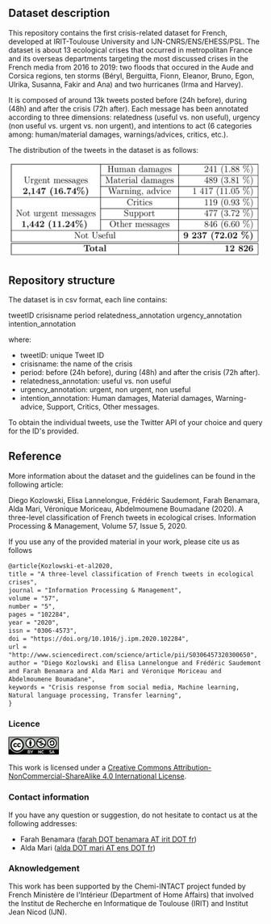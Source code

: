 ## Dataset description

This repository contains the first crisis-related dataset for French, developed at IRIT-Toulouse University and IJN-CNRS/ENS/EHESS/PSL. The dataset is about 13 ecological crises that occurred in metropolitan France and its overseas departments targeting the most discussed crises in the French media from 2016 to 2019: two floods that occured in the Aude and Corsica regions, ten storms (Béryl, Berguitta, Fionn, Eleanor, Bruno, Egon, Ulrika, Susanna, Fakir and Ana) and two hurricanes (Irma and Harvey).

It is composed of around 13k tweets  posted before (24h before), during (48h) and after the crisis (72h after). Each message has been annotated according to three dimensions: relatedness (useful vs. non useful), urgency (non useful vs. urgent vs. non urgent), and intentions to act (6 categories among: human/material damages, warnings/advices, critics, etc.).


The distribution of the tweets in the dataset is as follows: 

<img src="doc/table.png" width="500" />

## Repository structure

The dataset is in csv format, each line contains: 

tweetID crisisname period relatedness_annotation urgency_annotation intention_annotation

where:
- tweetID: unique Tweet ID
- crisisname: the name of the crisis
- period: before (24h before), during (48h) and after the crisis (72h after).
- relatedness_annotation: useful vs. non useful
- urgency_annotation: urgent, non urgent, non useful
- intention_annotation: Human damages, Material damages, Warning-advice, Support, Critics, Other messages.



To obtain the individual tweets, use the Twitter API of your choice and query for the ID's provided.

## Reference

More information about the dataset and the guidelines can be found in the following article:


Diego Kozlowski, Elisa Lannelongue, Frédéric Saudemont, Farah Benamara, Alda Mari, Véronique Moriceau, Abdelmoumene Boumadane (2020). A three-level classification of French tweets in ecological crises. Information Processing & Management, Volume 57, Issue 5, 2020.


If you use any of the provided material in your work, please cite us as follows


```
@article{Kozlowski-et-al2020,
title = "A three-level classification of French tweets in ecological crises",
journal = "Information Processing & Management",
volume = "57",
number = "5",
pages = "102284",
year = "2020",
issn = "0306-4573",
doi = "https://doi.org/10.1016/j.ipm.2020.102284",
url = "http://www.sciencedirect.com/science/article/pii/S0306457320300650",
author = "Diego Kozlowski and Elisa Lannelongue and Frédéric Saudemont and Farah Benamara and Alda Mari and Véronique Moriceau and Abdelmoumene Boumadane",
keywords = "Crisis response from social media, Machine learning, Natural language processing, Transfer learning",
}

```


### Licence

<img src="doc/1000px-CC-BY-NC-SA.png" width="100" />

This work is licensed under a [Creative Commons Attribution-NonCommercial-ShareAlike 4.0 International License](https://creativecommons.org/licenses/by-nc-sa/4.0/). 

### Contact information
If you have any question or suggestion, do not hesitate to contact us at the following addresses:
- Farah Benamara ([farah DOT benamara AT irit DOT fr](mailto:farah.benamara@irit.fr))
- Alda Mari ([alda DOT mari AT ens DOT fr](mailto:alda.mari@ens.fr))

### Aknowledgement
This work has been supported by the Chemi-INTACT project funded by French Ministère de l'Intérieur (Department
of Home Affairs) that involved the Institut de Recherche en Informatique de Toulouse (IRIT) and Institut Jean Nicod (IJN).
